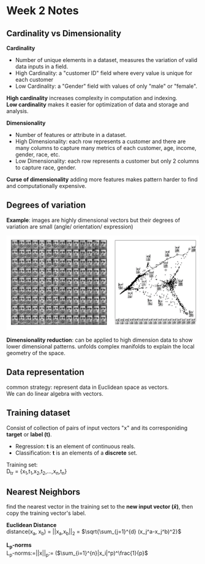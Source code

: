 # Week 2 Notes

## Cardinality vs Dimensionality

**Cardinality**
- Number of unique elements in a dataset, measures the variation of valid data inputs in a field.
- High Cardinality: a "customer ID" field where every value is unique for each customer
- Low Cardinality: a "Gender" field with values of only "male" or "female".

**High cardinality** increases complexity in computation and indexing.  
**Low cardinality** makes it easier for optimization of data and storage and analysis.  

**Dimensionality**
- Number of features or attribute in a dataset.
- High Dimensionality: each row represents a customer and there are many columns to capture many metrics of each customer, age, income, gender, race, etc.
- Low Dimensionality: each row represents a customer but only 2 columns to capture race, gender.

**Curse of dimensionality** adding more features makes pattern harder to find and computationally expensive.


## Degrees of variation

**Example**: images are highly dimensional vectors but their degrees of variation are small (angle/ orientation/ expression)  

![alt text](diagrams/faces.png)

**Dimensionality reduction**: can be applied to high dimension data to show lower dimensional patterns. unfolds complex manifolds to explain the local geometry of the space.

## Data representation  
common strategy: represent data in Euclidean space as vectors.  
We can do linear algebra with vectors.

## Training dataset
Consist of collection of pairs of input vectors "x" and its corresponiding **target** or **label (t)**.
- Regression: **t** is an element of continuous reals.
- Classification: **t** is an elements of a **discrete** set.

Training set:  
D<sub>tr</sub> = {x<sub>1</sub>,t<sub>1</sub>,x<sub>2</sub>,t<sub>2</sub>,...,x<sub>n</sub>,t<sub>n</sub>}

## Nearest Neighbors
find the nearest vector in the training set to the **new input vector ($\hat{x}$)**, then copy the training vector's label.

**Euclidean Distance**  
distance(x<sub>a</sub>, x<sub>b</sub>) = ||x<sub>a</sub>,x<sub>b</sub>||<sub>2</sub> = $\sqrt{\sum_{j=1}^{d} (x_j^a-x_j^b)^2}$

**L<sub>p</sub>-norms**  
L<sub>p</sub>-norms:=||x||<sub>p</sub>:= ($\sum_{i=1}^{n}|x_i|^p)^\frac{1}{p}$
